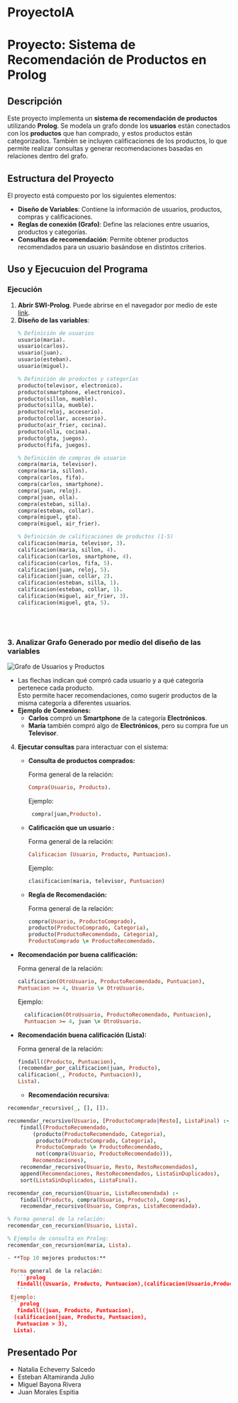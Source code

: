 # ProyectoIA
# Proyecto: Sistema de Recomendación de Productos en Prolog

## Descripción
Este proyecto implementa un **sistema de recomendación de productos** utilizando **Prolog**. Se modela un grafo donde los **usuarios** están conectados con los **productos** que han comprado, y estos productos están categorizados. También se incluyen calificaciones de los productos, lo que permite realizar consultas y generar recomendaciones basadas en relaciones dentro del grafo.

## Estructura del Proyecto
El proyecto está compuesto por los siguientes elementos:

- **Diseño de Variables**: Contiene la información de usuarios, productos, compras y calificaciones.
- **Reglas de conexión (Grafo)**: Define las relaciones entre usuarios, productos y categorías.
- **Consultas de recomendación**: Permite obtener productos recomendados para un usuario basándose en distintos criterios.

## Uso y Ejecucuion del Programa

### Ejecución
1. **Abrir SWI-Prolog**. Puede abrirse en el navegador por medio de este [link](https://swish.swi-prolog.org/).
2. **Diseño de las variables**:
   ```prolog
   % Definición de usuarios
   usuario(maria).
   usuario(carlos).
   usuario(juan).
   usuario(esteban).
   usuario(miguel).

   % Definición de productos y categorías
   producto(televisor, electronico).
   producto(smartphone, electronico).
   producto(sillon, mueble).
   producto(silla, mueble).
   producto(reloj, accesorio).
   producto(collar, accesorio).
   producto(air_frier, cocina).
   producto(olla, cocina).
   producto(gta, juegos).
   producto(fifa, juegos).

   % Definición de compras de usuario
   compra(maria, televisor).
   compra(maria, sillon).
   compra(carlos, fifa).
   compra(carlos, smartphone).
   compra(juan, reloj).
   compra(juan, olla).
   compra(esteban, silla).
   compra(esteban, collar).
   compra(miguel, gta).
   compra(miguel, air_frier).

   % Definición de calificaciones de productos (1-5)
   calificacion(maria, televisor, 3).
   calificacion(maria, sillon, 4).
   calificacion(carlos, smartphone, 4).
   calificacion(carlos, fifa, 5).
   calificacion(juan, reloj, 5).
   calificacion(juan, collar, 2).
   calificacion(esteban, silla, 1).
   calificacion(esteban, collar, 1).
   calificacion(miguel, air_frier, 3).
   calificacion(miguel, gta, 5).

<br><br>

### 3. Analizar Grafo Generado por medio del diseño de las variables

![Grafo de Usuarios y Productos](GrafoProyectoIA.png)

- Las flechas indican qué compró cada usuario y a qué categoría pertenece cada producto.  
  Esto permite hacer recomendaciones, como sugerir productos de la misma categoría a diferentes usuarios.
- **Ejemplo de Conexiones:**  
  - **Carlos** compró un **Smartphone** de la categoría **Electrónicos**.  
  - **María** también compró algo de **Electrónicos**, pero su compra fue un **Televisor**.


4. **Ejecutar consultas** para interactuar con el sistema:
   
   - **Consulta de productos comprados:**

     Forma general de la relación:
     ```prolog
     Compra(Usuario, Producto).
     ```
     Ejemplo:
     ```prolog
      compra(juan,Producto).
     ```
     
   - **Calificación que un usuario :**
  
     Forma general de la relación:
     ```prolog
     Calificacion (Usuario, Producto, Puntuacion).
     ```
     Ejemplo:
      ```prolog
      clasificacion(maria, televisor, Puntuacion)
      ```
   - **Regla de Recomendación:**
  
     Forma general de la relación:
     ```prolog
     compra(Usuario, ProductoComprado), 
     producto(ProductoComprado, Categoria), 
     producto(ProductoRecomendado, Categoria), 
     ProductoComprado \= ProductoRecomendado.
     ```
 - **Recomendación por buena calificación:**

   Forma general de la relación:
     ```prolog
     calificacion(OtroUsuario, ProductoRecomendado, Puntuacion),
     Puntuacion >= 4, Usuario \= OtroUsuario.
     ```
   Ejemplo:
   ```prolog
     calificacion(OtroUsuario, ProductoRecomendado, Puntuacion),
     Puntuacion >= 4, juan \= OtroUsuario.
     ```
 - **Recomendación buena calificación (Lista):**

   Forma general de la relación:
     ```prolog
     findall((Producto, Puntuacion), 
    (recomendar_por_calificacion(juan, Producto), 
     calificacion(_, Producto, Puntuacion)), 
    Lista).
     ```
   - **Recomendación recursiva:**

  ```prolog
  recomendar_recursivo(_, [], []).

  recomendar_recursivo(Usuario, [ProductoComprado|Resto], ListaFinal) :-
      findall(ProductoRecomendado,
          (producto(ProductoRecomendado, Categoria),
           producto(ProductoComprado, Categoria),
           ProductoComprado \= ProductoRecomendado,
           not(compra(Usuario, ProductoRecomendado))),
          Recomendaciones),
      recomendar_recursivo(Usuario, Resto, RestoRecomendados),
      append(Recomendaciones, RestoRecomendados, ListaSinDuplicados),
      sort(ListaSinDuplicados, ListaFinal).

  recomendar_con_recursion(Usuario, ListaRecomendada) :-
      findall(Producto, compra(Usuario, Producto), Compras),
      recomendar_recursivo(Usuario, Compras, ListaRecomendada).

  % Forma general de la relación:
  recomendar_con_recursion(Usuario, Lista).

  % Ejemplo de consulta en Prolog:
  recomendar_con_recursion(maria, Lista).

- **Top 10 mejores productos:**

   Forma general de la relación:
     ```prolog
     findall((Usuario, Producto, Puntuacion),(calificacion(Usuario,Producto, Puntuacion), Puntuacion > 3), 
     ```
   Ejemplo:
   ```prolog
     findall((juan, Producto, Puntuacion), 
    (calificacion(juan, Producto, Puntuacion), 
     Puntuacion > 3), 
    Lista).
 ```


## Presentado Por
- Natalia Echeverry Salcedo
- Esteban Altamiranda Julio
- Miguel Bayona Rivera
- Juan Morales Espitia
